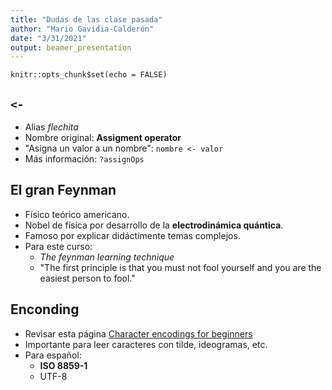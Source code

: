 ```yaml
---
title: "Dudas de las clase pasada"
author: "Mario Gavidia-Calderón"
date: "3/31/2021"
output: beamer_presentation
---
```


```{r setup, include=FALSE}
knitr::opts_chunk$set(echo = FALSE)
```

## **`<-`**
- Alias _flechita_
- Nombre original: **Assigment operator**
- "Asigna un valor a un nombre": `nombre <- valor`
- Más información: `?assignOps`

## El gran Feynman
- Físico teórico americano.
- Nobel de física por desarrollo de la **electrodinámica quántica**.
- Famoso por explicar didáctimente temas complejos.
- Para este curso:
  - _The feynman learning technique_
  - "The first principle is that you must not fool yourself and you are the easiest person to fool."

## Enconding
- Revisar esta página [Character encodings for beginners](https://www.w3.org/International/questions/qa-what-is-encoding)
- Importante para leer caracteres con tilde, ideogramas, etc.
- Para español:
  - **ISO 8859-1**
  - UTF-8